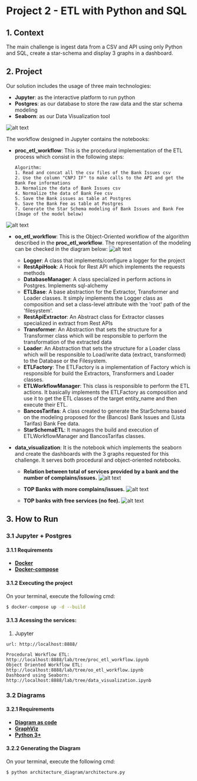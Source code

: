 # Project 2 - ETL with Python and SQL

## 1. Context
The main challenge is ingest data from a CSV and API using only Python and SQL, create a star-schema and display 3 graphs in a dashboard.

## 2. Project

Our solution includes the usage of three main technologies:
* **Jupyter**: as the interactive platform to run python
* **Postgres**: as our database to store the raw data and the star schema modeling
* **Seaborn**: as our Data Visualization tool

![alt text](architecture_diagram/source_images/architecture_resized.png "Architecture")


The workflow designed in Jupyter contains the notebooks:

* **proc_etl_workflow**: This is the procedural implementation of the ETL process which consist in the following steps:
  ```
  Algorithm:
  1. Read and concat all the csv files of the Bank Issues csv
  2. Use the column "CNPJ IF" to make calls to the API and get the Bank Fee informations
  3. Normalize the data of Bank Issues csv
  4. Normalize the data of Bank Fee csv
  5. Save the Bank issues as table at Postgres
  6. Save the Bank Fee as table at Postgres
  7. Generate the Star Schema modeling of Bank Issues and Bank Fee (Image of the model below)
  ```
![alt text](architecture_diagram/source_images/star_schema_model.png "Star Schema Model")

* **oo_etl_workflow**: This is the Object-Oriented workflow of the algorithm described in the **proc_etl_workflow**. The representation of the modeling can be checked in the diagram below:
![alt text](architecture_diagram/source_images/oo_design.png "OO Design")
  * **Logger**: A class that implements/configure a logger for the project
  * **RestApiHook**: A Hook for Rest API which implements the requests methods
  * **DatabaseManager**: A class specialized in perform actions in Postgres. Implements sql-alchemy
  * **ETLBase**: A base abstraction for the Extractor, Transformer and Loader classes. It simply implements the Logger class as composition and set a class-level attribute with the 'root' path of the 'filesystem'.
  * **RestApiExtractor**: An Abstract class for Extractor classes specialized in extract from Rest APIs 
  * **Transformer**: An Abstraction that sets the structure for a Transformer class which will be responsible to perform the transformation of the extracted data 
  * **Loader**: An Abstraction that sets the structure for a Loader class which will be responsible to Load/write data (extract, transformed) to the Database or the Filesystem.
  * **ETLFactory**: The ETLFactory is a implementation of Factory which is responsible for build the Extractors, Transformers and Loader classes.
  * **ETLWorkflowManager**: This class is responsible to perform the ETL actions. It basically implements the ETLFactory as composition and use it to get the ETL classes of the target entity_name and then execute their ETL.
  * **BancosTarifas**: A class created to generate the StarSchema based on the modeling proposed for the (Bancos) Bank Issues and (Lista Tarifas) Bank Fee data.
  * **StarSchemaETL**: It manages the build and execution of ETLWorkflowManager and BancosTarifas classes.


* **data_visualization**: It is the notebook which implements the seaborn and create the dashboards with the 3 graphs requested for this challenge. It serves both procedural and object-oriented notebooks.

  * **Relation between total of services provided by a bank and the number of complains/issues.**
  ![alt text](architecture_diagram/source_images/graph1.png "Star Schema Model")

  * **TOP Banks with more complains/issues.**
  ![alt text](architecture_diagram/source_images/graph2.png "Star Schema Model")
  
  * **TOP banks with free services (no fee).**
  ![alt text](architecture_diagram/source_images/graph3.png "Star Schema Model")


## 3. How to Run

### 3.1 Jupyter + Postgres
#### 3.1.1 Requirements
- **[Docker](https://www.docker.com/)**
- **[Docker-compose](https://docs.docker.com/compose/)**

#### 3.1.2 Executing the project

On your terminal, execute the following cmd:
```sh
$ docker-compose up -d --build
```

#### 3.1.3 Acessing the services:

1. Jupyter
```text
url: http://localhost:8888/

Procedural Workflow ETL: http://localhost:8888/lab/tree/proc_etl_workflow.ipynb
Object Oriented Workflow ETL: http://localhost:8888/lab/tree/oo_etl_workflow.ipynb
Dashboard using Seaborn: http://localhost:8888/lab/tree/data_visualization.ipynb
```

### 3.2 Diagrams

#### 3.2.1 Requirements
- **[Diagram as code](https://diagrams.mingrammer.com/)**
- **[GraphViz](https://graphviz.gitlab.io/download/)**
- **[Python 3+](https://www.python.org/)**

#### 3.2.2 Generating the Diagram

On your terminal, execute the following cmd:
```sh
$ python architecture_diagram/architecture.py
```